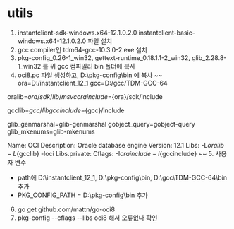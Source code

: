 # utils

1. instantclient-sdk-windows.x64-12.1.0.2.0   instantclient-basic-windows.x64-12.1.0.2.0 파일 설치
2. gcc compiler인 tdm64-gcc-10.3.0-2.exe 설치
3. pkg-config_0.26-1_win32, gettext-runtime_0.18.1.1-2_win32, glib_2.28.8-1_win32 를 위 gcc 컴파일러 bin 폴더에 복사
4. oci8.pc 파일 생성하고, D:\pkg-config\bin 에 복사
~~
ora=D:/instantclient_12_1
gcc=D:/gcc/TDM-GCC-64

oralib=${ora}/sdk/lib/msvc
orainclude=${ora}/sdk/include

gcclib=${gcc}/lib
gccinclude=${gcc}/include

glib_genmarshal=glib-genmarshal
gobject_query=gobject-query
glib_mkenums=glib-mkenums

Name: OCI
Description: Oracle database engine
Version: 12.1
Libs: -L${oralib} -L${gcclib} -loci
Libs.private: 
Cflags: -I${orainclude} -I${gccinclude}
~~
5. 사용자 변수
  - path에 D:\instantclient_12_1, D:\pkg-config\bin, D:\gcc\TDM-GCC-64\bin 추가
  - PKG_CONFIG_PATH = D:\pkg-config\bin 추가
6. go get github.com/mattn/go-oci8
7. pkg-config --cflags --libs oci8 해서 오류없나 확인

